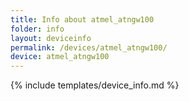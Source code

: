 ```yaml
---
title: Info about atmel_atngw100
folder: info
layout: deviceinfo
permalink: /devices/atmel_atngw100/
device: atmel_atngw100
---
```

{% include templates/device_info.md %}
